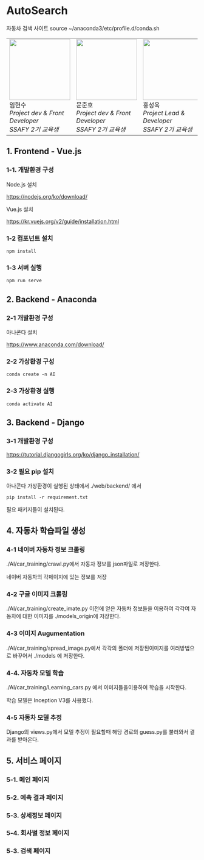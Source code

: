 # AutoSearch

자동차 검색 사이트
source ~/anaconda3/etc/profile.d/conda.sh
<table>
   <tr>
      <td>
        <img width="160px" src="https://user-images.githubusercontent.com/58671945/78890548-d085b100-7aa0-11ea-9723-b146362f6dc5.jpg"><br>
         임현수<br>
         <i>Project dev & Front Developer</i><br>
         <i>SSAFY 2기 교육생</i>
      </td>
      <td>
        <img width="160px" src="https://user-images.githubusercontent.com/58671945/78890552-d1b6de00-7aa0-11ea-85af-76bce9309754.jpg"><br>
         문준호<br>
         <i>Project dev & Front Developer</i><br>
         <i>SSAFY 2기 교육생</i>
      </td>
      <td>
        <img width="160px" src="https://lab.ssafy.com/webmobile1-sub1/s02p11d138/raw/develop/KakaoTalk_20200109_090135135.jpg"><br>
         홍성욱<br>
         <i>Project Lead & Developer</i><br>
         <i>SSAFY 2기 교육생</i>
      </td>
      <td>
        <img width="160px" src="https://user-images.githubusercontent.com/58671945/78890557-d380a180-7aa0-11ea-9d6d-2fef84900de9.jpg"><br>
         오세봉<br>
         <i>Project dev & Back Developer</i><br>
         <i>SSAFY 2기 교육생</i>
      </td>
      <td>
        <img width="160px" src="https://user-images.githubusercontent.com/58671945/78890559-d4b1ce80-7aa0-11ea-80a2-6231f6a8f1ed.jpg"><br>
         박찬환<br>
         <i>Project dev & Back Developer</i><br>
         <i>SSAFY 2기 교육생</i>
      </td>
   </tr>
</table>

## 1. Frontend - Vue.js

### 1-1. 개발환경 구성

Node.js 설치

https://nodejs.org/ko/download/

Vue.js 설치

https://kr.vuejs.org/v2/guide/installation.html



### 1-2 컴포넌트 설치

```
npm install
```



### 1-3 서버 실행

```
npm run serve
```

## 2. Backend - Anaconda

### 2-1 개발환경 구성

아나콘다 설치

https://www.anaconda.com/download/

### 2-2 가상환경 구성

```
conda create -n AI
```

### 2-3 가상환경 실행

```
conda activate AI
```



## 3. Backend - Django

### 3-1 개발환경 구성

https://tutorial.djangogirls.org/ko/django_installation/

### 3-2 필요 pip 설치

아나콘다 가상환경이 실행된 상태에서 ./web/backend/ 에서

```
pip install -r requirement.txt
```

필요 패키지들이 설치된다.



## 4. 자동차 학습파일 생성



### 4-1 네이버 자동차 정보 크롤링

./AI/car_training/crawl.py에서 자동차 정보를 json파일로 저장한다.

네이버 자동차의 각페이지에 있는 정보를 저장



### 4-2 구글 이미지 크롤링

./AI/car_training/create_imate.py 이전에 얻은 자동차 정보들을 이용하여 각각여 자동차에 대한 이미지를 ./models_origin에 저장한다.



### 4-3 이미지 Augumentation

./AI/car_training/spread_image.py에서 각각의 폴더에 저장된이미지를 여러방법으로 바꾸어서 ./models 에 저장한다.



### 4-4. 자동차 모델 학습

./AI/car_training/Learning_cars.py 에서 이미지들을이용하여 학습을 시작한다.

학습 모델은 Inception V3를 사용했다.



### 4-5 자동차 모델 추정

Django의 views.py에서 모델 추정이 필요할때 해당 경로의 guess.py를 불러와서 결과를 받아온다.

## 5. 서비스 페이지

### 5-1. 메인 페이지





### 5-2. 예측 결과 페이지





### 5-3. 상세정보 페이지



### 5-4. 회사별 정보 페이지



### 5-3. 검색 페이지

